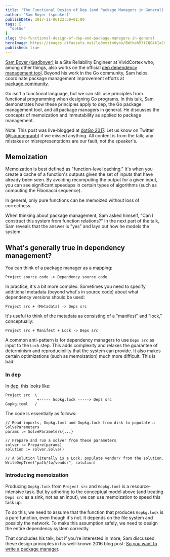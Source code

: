 ```yaml
---
title: 'The Functional Design of Dep (and Package Managers in General)'
author: 'Sam Boyer (speaker)'
publishDate: 2017-11-06T23:59+01:00
tags: [
  "dotGo"
]
slug: the-functional-design-of-dep-and-package-managers-in-general
heroImage: https://images.ctfassets.net/le3mxztn6yoo/6Wtkah53tCQO4kIaCm40ak/862ae4e0f3aea940269778b19a799277/IMG_0024.JPG
published: true
---
```


[Sam Boyer (@sdboyer)](https://github.com/sdboyer) is a Site Reliability Engineer at VividCortex who, among other things, also works on the official [dep dependency management tool](https://github.com/golang/dep). Beyond his work in the Go community, Sam helps coordinate package management improvement efforts at [package.community](http://package.community).

Go isn't a functional language, but we can still use principles from functional programming when designing Go programs. In this talk, Sam demonstrates how these principles apply to dep, the Go package management tool, and all package managers in general. He discusses the concepts of memoization and immutability as applied to package management.

Note: This post was live-blogged at [dotGo 2017](https://www.dotgo.eu/). Let us know on Twitter ([@sourcegraph](https://twitter.com/sourcegraph)) if we missed anything. All content is from the talk; any mistakes or misrepresentations are our fault, not the speaker's.

## Memoization

Memoization is best defined as "function-level caching." It's when you create a cache of a function's outputs given the set of inputs that have already been seen. By avoiding recomputing the output for a given input, you can see significant speedups in certain types of algorithms (such as computing the Fibonacci sequence).

In general, only pure functions can be memoized without loss of correctness.

When thinking about package management, Sam asked himself, "Can I construct this system from function relations?" In the next part of the talk, Sam reveals that the answer is "yes" and lays out how he models the system.

## What's generally true in dependency management?

You can think of a package manager as a mapping:

```
Project source code -> Dependency source code
```

In practice, it's a bit more complex. Sometimes you need to specify additional metadata (beyond what's in source code) about what dependency versions should be used:

```
Project src + (Metadata) -> Deps src
```

It's useful to think of the metadata as consisting of a "manifest" and "lock," conceptually:

```
Project src + Manifest + Lock -> Deps src
```

A common anti-pattern is for dependency managers to use `Deps src` as input to the `Lock` step. This adds complexity and relaxes the guarantee of determinism and reproducibility that the system can provide. It also makes certain optimizations (such as memoization) much more difficult. This is bad!

### In dep

In [dep](https://github.com/golang/dep), this looks like:

```
Project src  \
              +----- Gopkg.lock -----> Deps src
Gopkg.toml   /
```

The code is essentially as follows:

```
// Read imports, Gopkg.toml and Gopkg.lock from disk to populate a SolveParameters
params := SolveParameters{...}

// Prepare and run a solver from these parameters
solver := Prepare(params)
solution := solver.Solve()

// A Solution literally is a Lock; populate vendor/ from the solution.
WriteDepTree("path/to/vendor", solution)
```

### Introducing memoization

Producing `Gopkg.lock` from `Project src` and `Gopkg.toml` is a resource-intensive task. But by adhering to the conceptual model above (and treating `Deps src` as a sink, not as an input), we can use memoization to speed this task up.

To do this, we need to assume that the function that produces `Gopkg.lock` is a pure function, even though it's not. It depends on the file system and possibly the network. To make this assumption safely, we need to design the entire dependency system correctly.

That concludes his talk, but if you're interested in more, Sam discussed these design principles in his well-known 2016 blog post: [So you want to write a package manager](https://medium.com/@sdboyer/so-you-want-to-write-a-package-manager-4ae9c17d9527#.740o43vxi).
